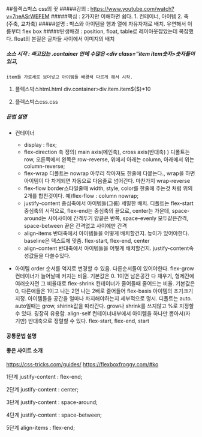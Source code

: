 ##플렉스박스
css의 꽃
#####강의 : https://www.youtube.com/watch?v=7neASrWEFEM
#####핵심 : 2가지만 이해하면 쉽다. 1. 컨테이너, 아이템      2. 축(주축, 교차축)
#####설명 : 박스와 아이템을 행과 열에 자유자재로 배치. 유연해서 이름부터 flex box
#####탄생배경 : position, float, table로 레이아웃잡았는데 복잡했다.
    float의 본질은 글자들 사이에서 이미지의 배치

##### 소스 시작 : 싸고있는 .container 안에 수많은 <div class="item item숫자>숫자</div>들이 있고,
    item들 가로세로 보더넣고 아이템들 배경색 다르게 해서 시작.
1. 플렉스박스html.html
div.container>div.item.item${$}*10

2. 플렉스박스css.css


##### 문법 설명
- 컨테이너
  - display : flex;
  - flex-direction
  축 정의(  main axis(메인축),   cross axis(반대축)  )
      디폴트는 row, 오른쪽에서 왼쪽은 row-reverse,
      위에서 아래는 column, 아래에서 위는 column-reverse;
  - flex-wrap
  디폴트는 nowrap 아무리 작아져도 한줄에 다붙는다., wrap을 하면 아이템이 다 차게되면 자동으로 다음줄로 넘어간다. 마찬가지 wrap-reverse
  - flex-flow
  border스타일줄때 width, style, color를 한줄에 주는것 처럼  위의 2개를 합친것이다. 예)flex-flow : column nowrap;
  - justify-content
  중심축에서 아이템들(그룹) 세밀한 배치. 디폴트는 flex-start 중심축의 시작으로, flex-end는 중심축의 끝으로, center는 가운데, space-around는 사이사이에 간격두기 양끝은 반쪽, space-evenly 모두같은간격, space-between 끝은 간격없고 사이에만 간격
  - align-items
  반대축에서 아이템들을 어떻게 배치할건지. 높이가 있어야한다. baseline은 텍스트에 맞춤. flex-start, flex-end, center
  - align-content
  반대축에서 아이템들을 어떻게 배치할건지. justify-content속성값들을 다쓸수있다.

- 아이템
  order             순서를 억지로 변경할 수 있음. 다른순서들이 있어야한다.
  flex-grow         컨테이너가 늘어날때 커지는 비율.  기본값은 0. 1이면 남은공간 다 채우기,  형제간에 여러숫자면 그 비율대로
  flex-shrink       컨테이너가 줄어들때 줄어드는 비율. 기본값은 0,   다른애들은 1이고 나는 2면 나는 2배로 줄어들어
  flex-basis        아이템의 초기크기 지정. 아이템들을 공간을 얼마나 차지해야하는지 세부적으로 명시. 디폴트는 auto. auto일때는 grow, shirink값을 따라간다.   grow나 shrink를 쓰지않고 %로 지정할 수 있다. 굉장히 유용함.
  align-self        컨테이너내부에서 아이템을 하나만 뽑아서(자기만) 반대축으로 정렬할 수 있다. flex-start, flex-end, start



#### 공통문법 설명

 #### 좋은 사이트 소개
https://css-tricks.com/guides/
https://flexboxfroggy.com/#ko

1단계
justify-content : flex-end;

2단계
justify-content : center;

3단계
justify-content : space-around;

4단계
justify-content : space-between;

5단계
align-items : flex-end;
